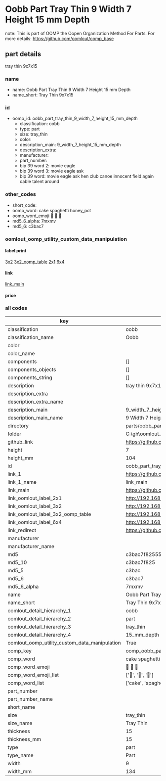 # Oobb Part Tray Thin 9 Width 7 Height 15 mm Depth  

note: This is part of OOMP the Oopen Organization Method For Parts. For more details: https://github.com/oomlout/oomp_base

##  part details
  



tray thin 9x7x15



### name
* name: Oobb Part Tray Thin 9 Width 7 Height 15 mm Depth
* name_short: Tray Thin 9x7x15 
### id
* oomp_id: oobb_part_tray_thin_9_width_7_height_15_mm_depth
  * classification: oobb
  * type: part
  * size: tray_thin
  * color: 
  * description_main: 9_width_7_height_15_mm_depth
  * description_extra: 
  * manufacturer: 
  * part_number: 
  * bip 39 word 2: movie eagle
  * bip 39 word 3: movie eagle ask
  * bip 39 word: movie eagle ask hen club canoe innocent field again cable talent around

### other_codes
* short_code: 
* oomp_word: cake spaghetti honey_pot
* oomp_word_emoji :cake: :spaghetti: :honey_pot:
* md5_6_alpha: 7mxmv
* md5_6: c3bac7






### oomlout_oomp_utility_custom_data_manipulation
#### label print
[3x2](http://192.168.1.245:1112/?label=oomp%207mxmv)
[3x2_oomp_table](http://192.168.1.108:1112/?label=oomp%207mxmv)
[2x1](http://192.168.1.242:1112/?label=oomp%207mxmv)
[6x4](http://192.168.1.55:1112/?label=oomp%207mxmv)    

#### link

[link_main](https://github.com/oomlout/oomlout_oobb_version_4_generated_parts/tree/main/navigation_oomp/oobb/part/tray_thin/9_width_7_height_15_mm_depth/part)                              

#### price







### all codes 
| key | value |  
| --- | --- |  
| classification | oobb |  
| classification_name | Oobb |  
| color |  |  
| color_name |  |  
| components | [] |  
| components_objects | [] |  
| components_string | [] |  
| description | tray thin 9x7x15 |  
| description_extra |  |  
| description_extra_name |  |  
| description_main | 9_width_7_height_15_mm_depth |  
| description_main_name | 9 Width 7 Height 15 mm Depth |  
| directory | parts/oobb_part_tray_thin_9_width_7_height_15_mm_depth |  
| folder | C:\gh\oomlout_oobb_version_4_generated_parts\parts\oobb_part_tray_thin_9_width_7_height_15_mm_depth |  
| github_link | https://github.com/oomlout/oomlout_oomp_part_src/tree/main/parts/oobb_part_tray_thin_9_width_7_height_15_mm_depth |  
| height | 7 |  
| height_mm | 104 |  
| id | oobb_part_tray_thin_9_width_7_height_15_mm_depth |  
| link_1 | https://github.com/oomlout/oomlout_oobb_version_4_generated_parts/tree/main/navigation_oomp/oobb/part/tray_thin/9_width_7_height_15_mm_depth/part |  
| link_1_name | link_main |  
| link_main | https://github.com/oomlout/oomlout_oobb_version_4_generated_parts/tree/main/navigation_oomp/oobb/part/tray_thin/9_width_7_height_15_mm_depth/part |  
| link_oomlout_label_2x1 | http://192.168.1.242:1112/?label=oomp%207mxmv |  
| link_oomlout_label_3x2 | http://192.168.1.245:1112/?label=oomp%207mxmv |  
| link_oomlout_label_3x2_oomp_table | http://192.168.1.108:1112/?label=oomp%207mxmv |  
| link_oomlout_label_6x4 | http://192.168.1.55:1112/?label=oomp%207mxmv |  
| link_redirect | https://github.com/oomlout/oomlout_oobb_version_4_generated_parts/tree/main/parts/oobb_tray_thin_09_07_15 |  
| manufacturer |  |  
| manufacturer_name |  |  
| md5 | c3bac7f82555ee90861616b21a914487 |  
| md5_10 | c3bac7f825 |  
| md5_5 | c3bac |  
| md5_6 | c3bac7 |  
| md5_6_alpha | 7mxmv |  
| name | Oobb Part Tray Thin 9 Width 7 Height 15 mm Depth |  
| name_short | Tray Thin 9x7x15  |  
| oomlout_detail_hierarchy_1 | oobb |  
| oomlout_detail_hierarchy_2 | part |  
| oomlout_detail_hierarchy_3 | tray_thin |  
| oomlout_detail_hierarchy_4 | 15_mm_depth |  
| oomlout_oomp_utility_custom_data_manipulation | True |  
| oomp_key | oomp_oobb_part_tray_thin_9_width_7_height_15_mm_depth |  
| oomp_word | cake spaghetti honey_pot |  
| oomp_word_emoji | :cake: :spaghetti: :honey_pot: |  
| oomp_word_emoji_list | [':cake:', ':spaghetti:', ':honey_pot:'] |  
| oomp_word_list | ['cake', 'spaghetti', 'honey_pot'] |  
| part_number |  |  
| part_number_name |  |  
| short_name |  |  
| size | tray_thin |  
| size_name | Tray Thin |  
| thickness | 15 |  
| thickness_mm | 15 |  
| type | part |  
| type_name | Part |  
| width | 9 |  
| width_mm | 134 |  

